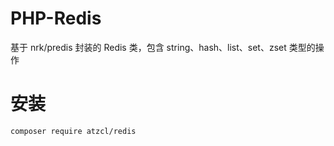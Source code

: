 # PHP-Redis
基于 nrk/predis 封装的 Redis 类，包含 string、hash、list、set、zset 类型的操作

# 安装
```
composer require atzcl/redis
```